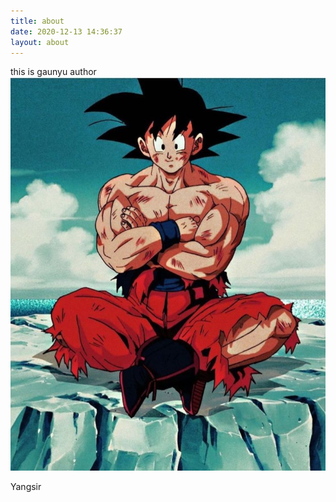```yaml
---
title: about
date: 2020-12-13 14:36:37
layout: about
---
```


<div> this is gaunyu author</div>
<div><img src="/images/author.jpg"></div>
<p>Yangsir</p>